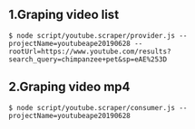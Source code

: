 

## 1.Graping video list
```
$ node script/youtube.scraper/provider.js --projectName=youtubeape20190628 --rootUrl=https://www.youtube.com/results?search_query=chimpanzee+pet&sp=eAE%253D
```

## 2.Graping video mp4
```
$ node script/youtube.scraper/consumer.js --projectName=youtubeape20190628 
```